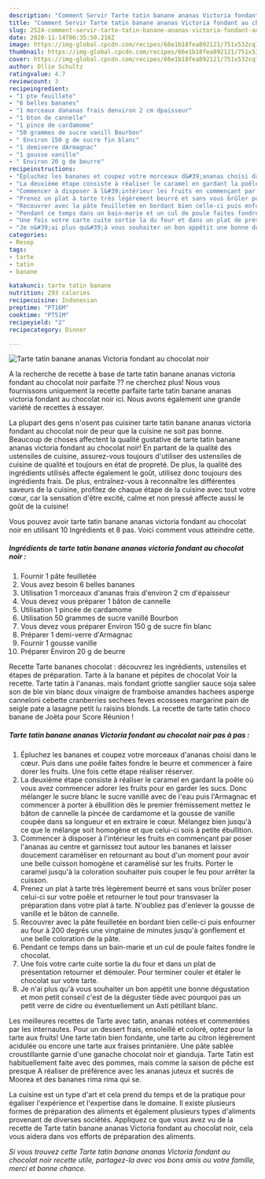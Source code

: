 ```yaml
---
description: "Comment Servir Tarte tatin banane ananas Victoria fondant au chocolat noir"
title: "Comment Servir Tarte tatin banane ananas Victoria fondant au chocolat noir"
slug: 2524-comment-servir-tarte-tatin-banane-ananas-victoria-fondant-au-chocolat-noir
date: 2020-11-14T06:35:50.216Z
image: https://img-global.cpcdn.com/recipes/66e1b18fea892121/751x532cq70/tarte-tatin-banane-ananas-victoria-fondant-au-chocolat-noir-photo-principale-de-la-recette.jpg
thumbnail: https://img-global.cpcdn.com/recipes/66e1b18fea892121/751x532cq70/tarte-tatin-banane-ananas-victoria-fondant-au-chocolat-noir-photo-principale-de-la-recette.jpg
cover: https://img-global.cpcdn.com/recipes/66e1b18fea892121/751x532cq70/tarte-tatin-banane-ananas-victoria-fondant-au-chocolat-noir-photo-principale-de-la-recette.jpg
author: Ollie Schultz
ratingvalue: 4.7
reviewcount: 3
recipeingredient:
- "1 pte feuillete"
- "6 belles bananes"
- "1 morceaux dananas frais denviron 2 cm dpaisseur"
- "1 bton de cannelle"
- "1 pince de cardamome"
- "50 grammes de sucre vanill Bourbon"
- " Environ 150 g de sucre fin blanc"
- "1 demiverre dArmagnac"
- "1 gousse vanille"
- " Environ 20 g de beurre"
recipeinstructions:
- "Épluchez les bananes et coupez votre morceaux d&#39;ananas choisi dans le cœur. Puis dans une poêle faites fondre le beurre et commencer à faire dorer les fruits. Une fois cette étape réaliser réserver."
- "La deuxième étape consiste à réaliser le caramel en gardant la poêle où vous avez commencer adorer les fruits pour en garder les sucs. Donc mélanger le sucre blanc le sucre vanillé avec de l&#39;eau puis l&#39;Armagnac et commencer à porter à ébullition dès le premier frémissement mettez le bâton de cannelle la pincée de cardamome et la gousse de vanille coupée dans sa longueur et en extraire le cœur. Mélangez bien jusqu&#39;à ce que le mélange soit homogène et que celui-ci sois à petite ébullition."
- "Commencer à disposer à l&#39;intérieur les fruits en commençant par poser l&#39;ananas au centre et garnissez tout autour les bananes et laisser doucement caraméliser en retournant au bout d&#39;un moment pour avoir une belle cuisson homogène et caramélisé sur les fruits. Porter le caramel jusqu&#39;à la coloration souhaiter puis couper le feu pour arrêter la cuisson."
- "Prenez un plat à tarte très légèrement beurré et sans vous brûler poser celui-ci sur votre poêle et retourner le tout pour transvaser la préparation dans votre plat à tarte. N&#39;oubliez pas d&#39;enlever la gousse de vanille et le bâton de cannelle."
- "Recouvrer avec la pâte feuilletée en bordant bien celle-ci puis enfourner au four à 200 degrés une vingtaine de minutes jusqu&#39;à gonflement et une belle coloration de la pâte."
- "Pendant ce temps dans un bain-marie et un cul de poule faites fondre le chocolat."
- "Une fois votre carte cuite sortie la du four et dans un plat de présentation retourner et démouler. Pour terminer couler et étaler le chocolat sur votre tarte."
- "Je n&#39;ai plus qu&#39;à vous souhaiter un bon appétit une bonne dégustation et mon petit conseil c&#39;est de la déguster tiède avec pourquoi pas un petit verre de cidre ou éventuellement un Asti pétillant blanc."
categories:
- Resep
tags:
- tarte
- tatin
- banane

katakunci: tarte tatin banane 
nutrition: 293 calories
recipecuisine: Indonesian
preptime: "PT16M"
cooktime: "PT51M"
recipeyield: "2"
recipecategory: Dinner

---
```



![Tarte tatin banane ananas Victoria fondant au chocolat noir](https://img-global.cpcdn.com/recipes/66e1b18fea892121/751x532cq70/tarte-tatin-banane-ananas-victoria-fondant-au-chocolat-noir-photo-principale-de-la-recette.jpg)

A la recherche de recette à base de tarte tatin banane ananas victoria fondant au chocolat noir parfaite ?? ne cherchez plus! Nous vous fournissons uniquement la recette parfaite tarte tatin banane ananas victoria fondant au chocolat noir ici. Nous avons également une grande variété de recettes à essayer.

La plupart des gens n'osent pas cuisiner tarte tatin banane ananas victoria fondant au chocolat noir de peur que la cuisine ne soit pas bonne. Beaucoup de choses affectent la qualité gustative de tarte tatin banane ananas victoria fondant au chocolat noir! En partant de la qualité des ustensiles de cuisine, assurez-vous toujours d'utiliser des ustensiles de cuisine de qualité et toujours en état de propreté. De plus, la qualité des ingrédients utilisés affecte également le goût, utilisez donc toujours des ingrédients frais. De plus, entraînez-vous à reconnaître les différentes saveurs de la cuisine, profitez de chaque étape de la cuisine avec tout votre cœur, car la sensation d'être excité, calme et non pressé affecte aussi le goût de la cuisine!

<!--inarticleads1-->

Vous pouvez avoir tarte tatin banane ananas victoria fondant au chocolat noir en utilisant 10 Ingrédients et 8 pas. Voici comment vous atteindre cette.

##### Ingrédients de tarte tatin banane ananas victoria fondant au chocolat noir :

1. Fournir 1 pâte feuilletée
1. Vous avez besoin 6 belles bananes
1. Utilisation 1 morceaux d&#39;ananas frais d&#39;environ 2 cm d&#39;épaisseur
1. Vous devez vous préparer 1 bâton de cannelle
1. Utilisation 1 pincée de cardamome
1. Utilisation 50 grammes de sucre vanillé Bourbon
1. Vous devez vous préparer  Environ 150 g de sucre fin blanc
1. Préparer 1 demi-verre d&#39;Armagnac
1. Fournir 1 gousse vanille
1. Préparer  Environ 20 g de beurre


Recette Tarte bananes chocolat : découvrez les ingrédients, ustensiles et étapes de préparation. Tarte à la banane et pépites de chocolat Voir la recette. Tarte tatin à l&#39;ananas. mais fondant griotte sanglier sauce soja salee son de ble vin blanc doux vinaigre de framboise amandes hachees asperge canneloni cebette cranberries sechees feves ecossees margarine pain de seigle pate a lasagne petit lu raisins blonds. La recette de tarte tatin choco banane de Joëta pour Score Réunion ! 

<!--inarticleads2-->

##### Tarte tatin banane ananas Victoria fondant au chocolat noir pas à pas :

1. Épluchez les bananes et coupez votre morceaux d&#39;ananas choisi dans le cœur. Puis dans une poêle faites fondre le beurre et commencer à faire dorer les fruits. Une fois cette étape réaliser réserver.
1. La deuxième étape consiste à réaliser le caramel en gardant la poêle où vous avez commencer adorer les fruits pour en garder les sucs. Donc mélanger le sucre blanc le sucre vanillé avec de l&#39;eau puis l&#39;Armagnac et commencer à porter à ébullition dès le premier frémissement mettez le bâton de cannelle la pincée de cardamome et la gousse de vanille coupée dans sa longueur et en extraire le cœur. Mélangez bien jusqu&#39;à ce que le mélange soit homogène et que celui-ci sois à petite ébullition.
1. Commencer à disposer à l&#39;intérieur les fruits en commençant par poser l&#39;ananas au centre et garnissez tout autour les bananes et laisser doucement caraméliser en retournant au bout d&#39;un moment pour avoir une belle cuisson homogène et caramélisé sur les fruits. Porter le caramel jusqu&#39;à la coloration souhaiter puis couper le feu pour arrêter la cuisson.
1. Prenez un plat à tarte très légèrement beurré et sans vous brûler poser celui-ci sur votre poêle et retourner le tout pour transvaser la préparation dans votre plat à tarte. N&#39;oubliez pas d&#39;enlever la gousse de vanille et le bâton de cannelle.
1. Recouvrer avec la pâte feuilletée en bordant bien celle-ci puis enfourner au four à 200 degrés une vingtaine de minutes jusqu&#39;à gonflement et une belle coloration de la pâte.
1. Pendant ce temps dans un bain-marie et un cul de poule faites fondre le chocolat.
1. Une fois votre carte cuite sortie la du four et dans un plat de présentation retourner et démouler. Pour terminer couler et étaler le chocolat sur votre tarte.
1. Je n&#39;ai plus qu&#39;à vous souhaiter un bon appétit une bonne dégustation et mon petit conseil c&#39;est de la déguster tiède avec pourquoi pas un petit verre de cidre ou éventuellement un Asti pétillant blanc.


Les meilleures recettes de Tarte avec tatin, ananas notées et commentées par les internautes. Pour un dessert frais, ensoleillé et coloré, optez pour la tarte aux fruits! Une tarte tatin bien fondante, une tarte au citron légèrement acidulée ou encore une tarte aux fraises printanière. Une pâte sablée croustillante garnie d&#39;une ganache chocolat noir et gianduja. Tarte Tatin est habituellement faite avec des pommes, mais comme la saison de pêche est presque A réaliser de préférence avec les ananas juteux et sucrés de Moorea et des bananes rima rima qui se. 

<!--inarticleads1-->

<p>
La cuisine est un type d'art et cela prend du temps et de la pratique pour égaliser l'expérience et l'expertise dans le domaine. Il existe plusieurs formes de préparation des aliments et également plusieurs types d'aliments provenant de diverses sociétés. Appliquez ce que vous avez vu de la recette de Tarte tatin banane ananas Victoria fondant au chocolat noir, cela vous aidera dans vos efforts de préparation des aliments.
</p>

<p>
<i>Si vous trouvez cette Tarte tatin banane ananas Victoria fondant au chocolat noir recette utile, partagez-la avec vos bons amis ou votre famille, merci et bonne chance.</i>
</p>

